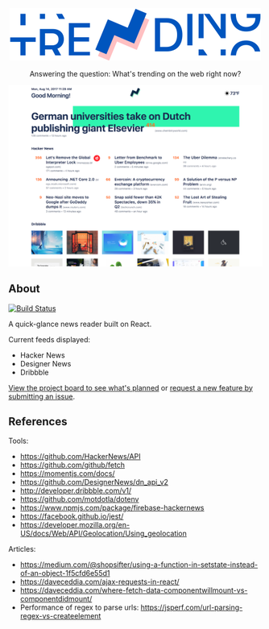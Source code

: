 <p align="center">
	<img src="images/trending-logo-full-v2.png" alt="trending logo" />
</p>

<p align="center">
	Answering the question: What's trending on the web right now?
</p>

<p align="center">
	<img src="images/trending-screenshot.png" alt="trending logo" />
</p>

## About

[![Build Status](https://travis-ci.org/thektan/trending.svg?branch=master)](https://travis-ci.org/thektan/trending)

A quick-glance news reader built on React.

Current feeds displayed:
- Hacker News
- Designer News
- Dribbble

[View the project board to see what's planned](https://github.com/thektan/trending/projects/1) or [request a new feature by submitting an issue](https://github.com/thektan/trending/issues/new).

## References

Tools:
- https://github.com/HackerNews/API
- https://github.com/github/fetch
- https://momentjs.com/docs/
- https://github.com/DesignerNews/dn_api_v2
- http://developer.dribbble.com/v1/
- https://github.com/motdotla/dotenv
- https://www.npmjs.com/package/firebase-hackernews
- https://facebook.github.io/jest/
- https://developer.mozilla.org/en-US/docs/Web/API/Geolocation/Using_geolocation

Articles:
- https://medium.com/@shopsifter/using-a-function-in-setstate-instead-of-an-object-1f5cfd6e55d1
- https://daveceddia.com/ajax-requests-in-react/
-  https://daveceddia.com/where-fetch-data-componentwillmount-vs-componentdidmount/
- Performance of regex to parse urls: https://jsperf.com/url-parsing-regex-vs-createelement
